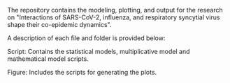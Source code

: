 The repository contains the modeling, plotting, and output for the research on "Interactions of SARS-CoV-2, influenza, and respiratory syncytial virus shape their co-epidemic dynamics".

A description of each file and folder is provided below:

Script: Contains the statistical models, multiplicative model and mathematical model scripts.

Figure: Includes the scripts for generating the plots.
